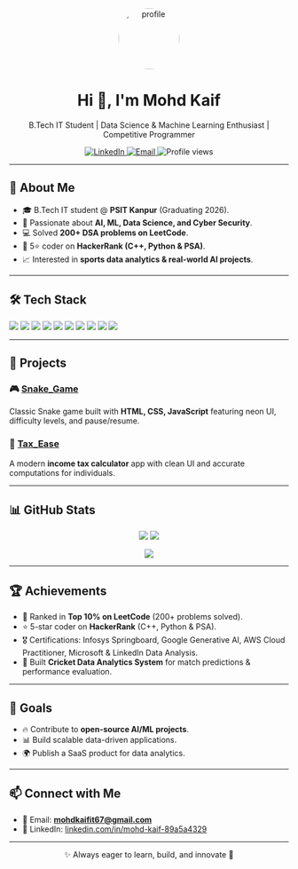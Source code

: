 <!-- Profile README for Mohd Kaif -->

<div align="center">
  <a href="https://github.com/mohdkaif67">
    <img src="https://github.com/mohdkaif67.png" alt="profile" width="110" style="border-radius:50%">
  </a>

  <h1>Hi 👋, I'm <b>Mohd Kaif</b></h1>
  <p>B.Tech IT Student | Data Science & Machine Learning Enthusiast | Competitive Programmer</p>

  <!-- Badges -->
  <p>
    <a href="https://linkedin.com/in/mohd-kaif-89a5a4329">
      <img alt="LinkedIn" src="https://img.shields.io/badge/LinkedIn-Mohd%20Kaif-blue?logo=linkedin&logoColor=white"/>
    </a>
    <a href="mailto:mohdkaifit67@gmail.com">
      <img alt="Email" src="https://img.shields.io/badge/Email-mohdkaifit67%40gmail.com-red?logo=gmail&logoColor=white"/>
    </a>
    <img alt="Profile views" src="https://komarev.com/ghpvc/?username=mohdkaif67&color=0e75b6"/>
  </p>
</div>

---

## 🔭 About Me
- 🎓 B.Tech IT student @ **PSIT Kanpur** (Graduating 2026).  
- 🤖 Passionate about **AI, ML, Data Science, and Cyber Security**.  
- 💻 Solved **200+ DSA problems on LeetCode**.  
- 🌟 5⭐ coder on **HackerRank (C++, Python & PSA)**.  
- 📈 Interested in **sports data analytics & real-world AI projects**.  

---

## 🛠️ Tech Stack
<p>
  <img src="https://img.shields.io/badge/C++-00599C?logo=cplusplus&logoColor=white" />
  <img src="https://img.shields.io/badge/Python-3776AB?logo=python&logoColor=white" />
  <img src="https://img.shields.io/badge/Java-007396?logo=java&logoColor=white" />
  <img src="https://img.shields.io/badge/JavaScript-F7DF1E?logo=javascript&logoColor=black" />
  <img src="https://img.shields.io/badge/HTML5-E34F26?logo=html5&logoColor=white" />
  <img src="https://img.shields.io/badge/CSS3-1572B6?logo=css3&logoColor=white" />
  <img src="https://img.shields.io/badge/TensorFlow-FF6F00?logo=tensorflow&logoColor=white" />
  <img src="https://img.shields.io/badge/PyTorch-EE4C2C?logo=pytorch&logoColor=white" />
  <img src="https://img.shields.io/badge/SQL-4479A1?logo=postgresql&logoColor=white" />
  <img src="https://img.shields.io/badge/Git-F05032?logo=git&logoColor=white" />
</p>

---

## 🚀 Projects
### 🎮 [Snake_Game](https://github.com/mohdkaif67/Snake_Game)
Classic Snake game built with **HTML, CSS, JavaScript** featuring neon UI, difficulty levels, and pause/resume.  

### 🧾 [Tax_Ease](https://github.com/mohdkaif67/Tax_Ease)
A modern **income tax calculator** app with clean UI and accurate computations for individuals.  

---

## 📊 GitHub Stats
<p align="center">
  <img src="https://github-readme-stats.vercel.app/api?username=mohdkaif67&show_icons=true&theme=dark&count_private=true" />
  <img src="https://github-readme-stats.vercel.app/api/top-langs/?username=mohdkaif67&layout=compact&theme=dark" />
</p>
<p align="center">
  <img src="https://github-readme-streak-stats.herokuapp.com/?user=mohdkaif67&theme=dark" />
</p>

---

## 🏆 Achievements
- 🥇 Ranked in **Top 10% on LeetCode** (200+ problems solved).  
- ⭐ 5-star coder on **HackerRank** (C++, Python & PSA).  
- 🎖️ Certifications: Infosys Springboard, Google Generative AI, AWS Cloud Practitioner, Microsoft & LinkedIn Data Analysis.  
- 🏏 Built **Cricket Data Analytics System** for match predictions & performance evaluation.  

---

## 🎯 Goals
- 🔥 Contribute to **open-source AI/ML projects**.  
- 📊 Build scalable data-driven applications.  
- 🌍 Publish a SaaS product for data analytics.  

---

## 📫 Connect with Me
- 📧 Email: **[mohdkaifit67@gmail.com](mailto:mohdkaifit67@gmail.com)**  
- 💼 LinkedIn: [linkedin.com/in/mohd-kaif-89a5a4329](https://linkedin.com/in/mohd-kaif-89a5a4329)  

---

<p align="center">✨ Always eager to learn, build, and innovate 🚀</p>
